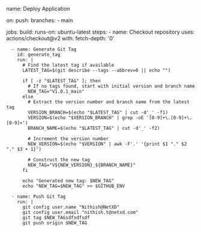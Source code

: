 name: Deploy Application

on:
  push:
    branches:
      - main

jobs:
  build:
    runs-on: ubuntu-latest
    steps:
      - name: Checkout repository
        uses: actions/checkout@v2
        with:
          fetch-depth: '0'

      - name: Generate Git Tag
        id: generate_tag
        run: |
          # Find the latest tag if available
          LATEST_TAG=$(git describe --tags --abbrev=0 || echo "")
          
          if [ -z "$LATEST_TAG" ]; then
            # If no tags found, start with initial version and branch name
            NEW_TAG="V1.0.1_main"
          else
            # Extract the version number and branch name from the latest tag
            VERSION_BRANCH=$(echo "$LATEST_TAG" | cut -d'_' -f1)
            VERSION=$(echo "$VERSION_BRANCH" | grep -oE '[0-9]+\.[0-9]+\.[0-9]+')
            BRANCH_NAME=$(echo "$LATEST_TAG" | cut -d'_' -f2)
            
            # Increment the version number
            NEW_VERSION=$(echo "$VERSION" | awk -F'.' '{print $1 "." $2 "." $3 + 1}')
            
            # Construct the new tag
            NEW_TAG="V${NEW_VERSION}_${BRANCH_NAME}"
          fi
          
          echo "Generated new tag: $NEW_TAG"
          echo "NEW_TAG=$NEW_TAG" >> $GITHUB_ENV

      - name: Push Git Tag
        run: |
          git config user.name "Nithish@NetXD"
          git config user.email "nithish.t@netxd.com"
          git tag $NEW_TAGsdfsdfsdf
          git push origin $NEW_TAG
